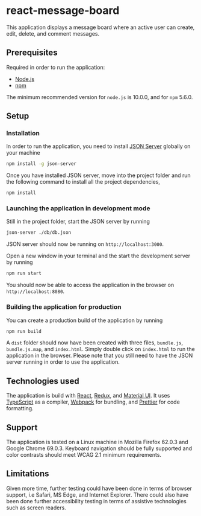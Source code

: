 # react-message-board

This application displays a message board where an active user can create, edit, delete, and comment messages.

## Prerequisites

Required in order to run the application:

- [Node.js](https://nodejs.org/en/)
- [npm](https://www.npmjs.com/)

The minimum recommended version for `node.js` is 10.0.0, and for `npm` 5.6.0.

## Setup

### Installation

In order to run the application, you need to install [JSON Server](https://github.com/typicode/json-server) globally on your machine

```bash
npm install -g json-server
```

Once you have installed JSON server, move into the project folder and run the following command to install all the project dependencies,

```bash
npm install
```

### Launching the application in development mode

Still in the project folder, start the JSON server by running

```bash
json-server ./db/db.json
```

JSON server should now be running on `http://localhost:3000`.

Open a new window in your terminal and the start the development server by running

```bash
npm run start
```

You should now be able to access the application in the browser on `http://localhost:8080`.

### Building the application for production

You can create a production build of the application by running

```bash
npm run build
```

A `dist` folder should now have been created with three files, `bundle.js`, `bundle.js.map`, and `index.html`. Simply double click on `index.html` to run the application in the browser. Please note that you still need to have the JSON server running in order to use the application.

## Technologies used

The application is build with [React](https://reactjs.org/), [Redux](https://redux.js.org/), and [Material UI](https://material-ui.com/). It uses [TypeScript](https://www.typescriptlang.org/) as a compiler, [Webpack](https://webpack.js.org/) for bundling, and [Prettier](https://prettier.io/) for code formatting.

## Support

The application is tested on a Linux machine in Mozilla Firefox 62.0.3 and Google Chrome 69.0.3. Keyboard navigation should be fully supported and color contrasts should meet WCAG 2.1 minimum requirements.

## Limitations

Given more time, further testing could have been done in terms of browser support, i.e Safari, MS Edge, and Internet Explorer. There could also have been done further accessibility testing in terms of assistive technologies such as screen readers.
